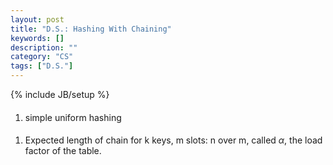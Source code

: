 ```yaml
---
layout: post
title: "D.S.: Hashing With Chaining"
keywords: []
description: ""
category: "CS"
tags: ["D.S."]
---
```

{% include JB/setup %}


####
1. simple uniform hashing


#### 
1. Expected length of chain for k keys, m slots:  n over m, called $\alpha$, the
   load factor of the table.
